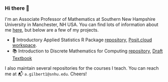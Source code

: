 ### Hi there 👋

I'm an Associate Professor of Mathematics at Southern New Hampshire University in Manchester, NH USA. You can find lots of information about me [here](agmath.github.io), but below are a few of my projects.

- 💾 Introductory Applied Statistics R Package [repository](https://github.com/agmath/AppliedStatsInteractive), [Posit.cloud workspace](https://posit.cloud/content/5113114).
- 📚 Introduction to Discrete Mathematics for Computing [repository](https://github.com/agmath/DiscreteMathForComputing), [Draft Textbook](https://agmath.github.io/DiscreteMathForComputing/output/html/frontmatter.html)

I also maintain several repositories for the courses I teach. You can reach me at 📬 `a.gilbert1@snhu.edu`. Cheers!
